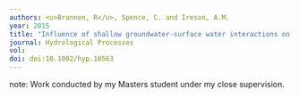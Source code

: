 ```yaml
---
authors: <u>Brannen, R</u>, Spence, C. and Ireson, A.M.
year: 2015
title: "Influence of shallow groundwater-surface water interactions on the hydrological connectivity and water budget of a wetland complex."
journal: Hydrological Processes
vol:  
doi: doi:10.1002/hyp.10563
---
```

note: Work conducted by my Masters student under my close supervision.
